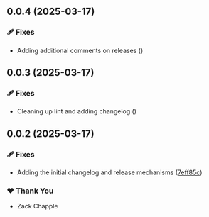 ## 0.0.4 (2025-03-17)

### 🩹 Fixes

- Adding additional comments on releases ([](https://github.com/ZephyrCloudIO/zephyr-documentation/commit/))

## 0.0.3 (2025-03-17)

### 🩹 Fixes

- Cleaning up lint and adding changelog ([](https://github.com/ZephyrCloudIO/zephyr-documentation/commit/))

## 0.0.2 (2025-03-17)

### 🩹 Fixes

- Adding the initial changelog and release mechanisms ([7eff85c](https://github.com/ZephyrCloudIO/zephyr-documentation/commit/7eff85c))

### ❤️ Thank You

- Zack Chapple